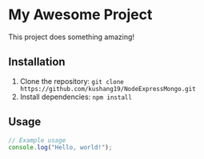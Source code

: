 # My Awesome Project

This project does something amazing!

## Installation

1. Clone the repository: `git clone https://github.com/kushang19/NodeExpressMongo.git`
2. Install dependencies: `npm install`

## Usage

```javascript
// Example usage
console.log("Hello, world!");